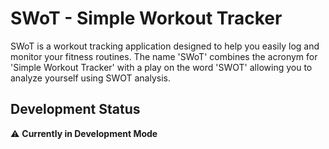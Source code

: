 # SWoT - Simple Workout Tracker

SWoT is a workout tracking application designed to help you easily log and monitor your fitness routines. The name 'SWoT' combines the acronym for 'Simple Workout Tracker' with a play on the word 'SWOT' allowing you to analyze yourself using SWOT analysis.

## Development Status

⚠️ **Currently in Development Mode**
